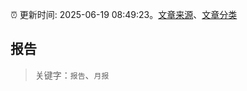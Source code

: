 :alarm_clock: 更新时间: 2025-06-19 08:49:23。[文章来源](/README.md)、[文章分类](/TAGS.md)

## 报告


> 关键字：`报告`、`月报`



